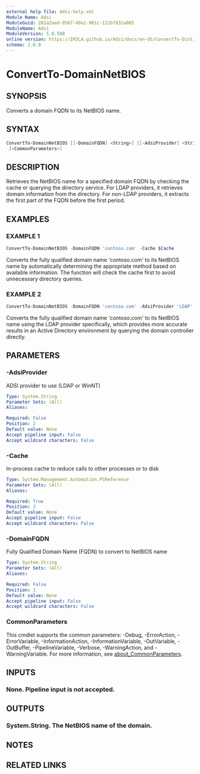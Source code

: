 ```yaml
---
external help file: Adsi-help.xml
Module Name: Adsi
ModuleGuid: 282a2aed-9567-49a1-901c-122b7831a805
ModuleName: Adsi
ModuleVersion: 5.0.508
online version: https://IMJLA.github.io/Adsi/docs/en-US/ConvertTo-DistinguishedName
schema: 2.0.0
---
```


# ConvertTo-DomainNetBIOS

## SYNOPSIS
Converts a domain FQDN to its NetBIOS name.

## SYNTAX

```powershell
ConvertTo-DomainNetBIOS [[-DomainFQDN] <String>] [[-AdsiProvider] <String>] [-Cache] <PSReference>
 [<CommonParameters>]
```

## DESCRIPTION
Retrieves the NetBIOS name for a specified domain FQDN by checking the cache or querying
the directory service.
For LDAP providers, it retrieves domain information from the directory.
For non-LDAP providers, it extracts the first part of the FQDN before the first period.

## EXAMPLES

### EXAMPLE 1
```powershell
ConvertTo-DomainNetBIOS -DomainFQDN 'contoso.com' -Cache $Cache
```

Converts the fully qualified domain name 'contoso.com' to its NetBIOS name by automatically
determining the appropriate method based on available information.
The function will check the
cache first to avoid unnecessary directory queries.

### EXAMPLE 2
```powershell
ConvertTo-DomainNetBIOS -DomainFQDN 'contoso.com' -AdsiProvider 'LDAP' -Cache $Cache
```

Converts the fully qualified domain name 'contoso.com' to its NetBIOS name using the LDAP provider
specifically, which provides more accurate results in an Active Directory environment by querying
the domain controller directly.

## PARAMETERS

### -AdsiProvider
ADSI provider to use (LDAP or WinNT)

```yaml
Type: System.String
Parameter Sets: (All)
Aliases:

Required: False
Position: 2
Default value: None
Accept pipeline input: False
Accept wildcard characters: False
```

### -Cache
In-process cache to reduce calls to other processes or to disk

```yaml
Type: System.Management.Automation.PSReference
Parameter Sets: (All)
Aliases:

Required: True
Position: 3
Default value: None
Accept pipeline input: False
Accept wildcard characters: False
```

### -DomainFQDN
Fully Qualified Domain Name (FQDN) to convert to NetBIOS name

```yaml
Type: System.String
Parameter Sets: (All)
Aliases:

Required: False
Position: 1
Default value: None
Accept pipeline input: False
Accept wildcard characters: False
```

### CommonParameters
This cmdlet supports the common parameters: -Debug, -ErrorAction, -ErrorVariable, -InformationAction, -InformationVariable, -OutVariable, -OutBuffer, -PipelineVariable, -Verbose, -WarningAction, and -WarningVariable. For more information, see [about_CommonParameters](http://go.microsoft.com/fwlink/?LinkID=113216).

## INPUTS

### None. Pipeline input is not accepted.
## OUTPUTS

### System.String. The NetBIOS name of the domain.
## NOTES

## RELATED LINKS


